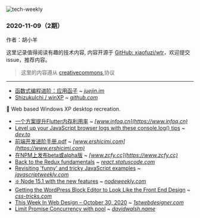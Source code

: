 ![tech-weekly](https://github.com/xiaofuzi/wtr/raw/main/assets/tech-weekly.png)
  ### 2020-11-09（2期）
  
  作者：胡小羊
  
  这里记录值得阅读有趣的技术内容, 内容开源于 [GitHub: xiaofuzi/wtr](https://github.com/xiaofuzi/wtr)，欢迎提交 issue，推荐内容。
  
  > 这里的内容遵从 [creativecommons ](https://creativecommons.org/licenses/by/2.0/legalcode) 协议
  
  <hr>

  
  * [函数式编程进阶：应用函子](https://juejin.im/post/6891820537736069134) ~ *[juejin.im](https://juejin.im)*
* [ ShizukuIchi / winXP](https://github.com/ShizukuIchi/winXP) ~ *[github.com](https://github.com)*
  > 
      
🏁 Web based Windows XP desktop recreation. 
    
* [一个方案提升Flutter内存利用率](https://www.infoq.cn/article/4t9HrwJFvRh41X2328Gy) ~ *[www.infoq.cn](https://www.infoq.cn)*
* [Level up your JavaScript browser logs with these console.log() tips](https://dev.to/ackshaey/level-up-your-javascript-browser-logs-with-these-console-log-tips-55o2) ~ *[dev.to](https://dev.to)*
* [前端开发进阶手册.pdf](https://www.ershicimi.com/p/cd8829a210816779b55da761501d75ef) ~ *[www.ershicimi.com](https://www.ershicimi.com)*
* [在NPM上发布beta或alpha版](https://www.zcfy.cc/article/publishing-a-beta-or-alpha-version-to-npm) ~ *[www.zcfy.cc](https://www.zcfy.cc)*
* [Back to the Redux fundamentals](https://react.statuscode.com/issues/213) ~ *[react.statuscode.com](https://react.statuscode.com)*
* [Revisiting 'funny' and tricky JavaScript examples](https://javascriptweekly.com/issues/513) ~ *[javascriptweekly.com](https://javascriptweekly.com)*
* [❇️ Node 15.1 with the new features](https://nodeweekly.com/issues/363) ~ *[nodeweekly.com](https://nodeweekly.com)*
* [Getting the WordPress Block Editor to Look Like the Front End Design](https://css-tricks.com/getting-the-wordpress-block-editor-to-look-like-the-front-end-design/) ~ *[css-tricks.com](https://css-tricks.com)*
* [This Week In Web Design – October 30, 2020](https://1stwebdesigner.com/this-week-in-web-design-october-30-2020/) ~ *[1stwebdesigner.com](https://1stwebdesigner.com)*
* [Limit Promise Concurrency with pool](https://davidwalsh.name/promise-pool) ~ *[davidwalsh.name](https://davidwalsh.name)*
